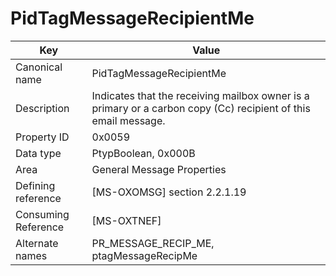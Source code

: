 # PidTagMessageRecipientMe

| Key | Value |
|---|---|
| Canonical name | PidTagMessageRecipientMe |
| Description | Indicates that the receiving mailbox owner is a primary or a carbon copy (Cc) recipient of this email message. |
| Property ID | 0x0059 |
| Data type | PtypBoolean, 0x000B |
| Area | General Message Properties |
| Defining reference | [MS-OXOMSG] section 2.2.1.19 |
| Consuming Reference | [MS-OXTNEF] |
| Alternate names | PR_MESSAGE_RECIP_ME, ptagMessageRecipMe |
